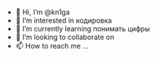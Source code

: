 - 👋 Hi, I’m @kn1ga
- 👀 I’m interested in  кодировка
- 🌱 I’m currently learning понимать цифры
- 💞️ I’m looking to collaborate on 
- 📫 How to reach me ...

<!---
kn1ga/kn1ga is a ✨ special ✨ repository because its `README.md` (this file) appears on your GitHub profile.
You can click the Preview link to take a look at your changes.
--->
